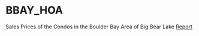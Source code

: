 # BBAY_HOA
Sales Prices of the Condos in the Boulder Bay Area of Big Bear Lake
[Report]('https://htmlpreview.github.io/?https://github.com/jerzyt/BBAY_HOA/edit/master/CondoSalePrices.html')
